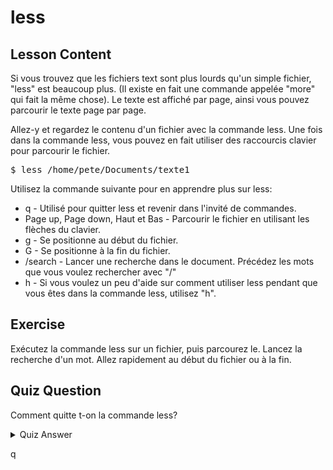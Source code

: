 # less

## Lesson Content

Si vous trouvez que les fichiers text sont plus lourds qu'un simple fichier, "less" est beaucoup plus. (Il existe en fait une commande appelée "more" qui fait la même chose). Le texte est affiché par page, ainsi vous pouvez parcourir le texte page par page. 

Allez-y et regardez le contenu d'un fichier avec la commande less. Une fois dans la commande less, vous pouvez en fait utiliser des raccourcis clavier pour parcourir le fichier. 

<pre>$ less /home/pete/Documents/texte1</pre>

Utilisez la commande suivante pour en apprendre plus sur less:

<ul>
<li>q - Utilisé pour quitter less et revenir dans l'invité de commandes.</li>
<li>Page up, Page down, Haut et Bas - Parcourir le fichier en utilisant les flèches du clavier.</li>
<li>g - Se positionne au début du fichier.</li>
<li>G - Se positionne à la fin du fichier.</li>
<li>/search - Lancer une recherche dans le document. Précédez les mots que vous voulez rechercher avec "/"</li>
<li>h - Si vous voulez un peu d'aide sur comment utiliser less pendant que vous êtes dans la commande less, utilisez "h".</li>
</ul>

## Exercise

Exécutez la commande less sur un fichier, puis parcourez le. Lancez la recherche d'un mot. Allez rapidement au début du fichier ou à la fin.

## Quiz Question

Comment quitte t-on la commande less?

<details>
    <summary>Quiz Answer</summary>
</details>

q
